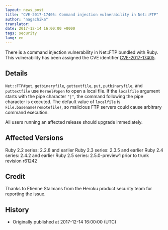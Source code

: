 ```yaml
---
layout: news_post
title: "CVE-2017-17405: Command injection vulnerability in Net::FTP"
author: "nagachika"
translator:
date: 2017-12-14 16:00:00 +0000
tags: security
lang: en
---
```


There is a command injection vulnerability in Net::FTP bundled with Ruby.
This vulnerability has been assigned the CVE identifier [CVE-2017-17405](http://cve.mitre.org/cgi-bin/cvename.cgi?name=CVE-2017-17405).

## Details

`Net::FTP#get`, `getbinaryfile`, `gettextfile`, `put`, `putbinaryfile`, and `puttextfile` use `Kernel#open` to open a local file.  If the `localfile` argument starts with the pipe character `"|"`, the command following the pipe character is executed.  The default value of `localfile` is `File.basename(remotefile)`, so malicious FTP servers could cause arbitrary command execution.

All users running an affected release should upgrade immediately.

## Affected Versions

Ruby 2.2 series: 2.2.8 and earlier
Ruby 2.3 series: 2.3.5 and earlier
Ruby 2.4 series: 2.4.2 and earlier
Ruby 2.5 series: 2.5.0-preview1
prior to trunk revision r61242

## Credit

Thanks to Etienne Stalmans from the Heroku product security team for reporting the issue.

## History
* Originally published at 2017-12-14 16:00:00 (UTC)
